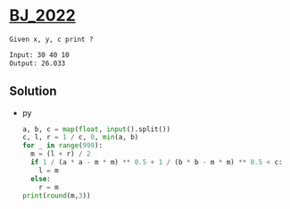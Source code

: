 # [BJ_2022](https://acmicpc.net/problem/2022)

```en
Given x, y, c print ?
```

```txt
Input: 30 40 10
Output: 26.033
```

## Solution

* py

  ```py
  a, b, c = map(float, input().split())
  c, l, r = 1 / c, 0, min(a, b)
  for _ in range(999):
    m = (l + r) / 2
    if 1 / (a * a - m * m) ** 0.5 + 1 / (b * b - m * m) ** 0.5 < c:
      l = m
    else:
      r = m
  print(round(m,3))
  ```

